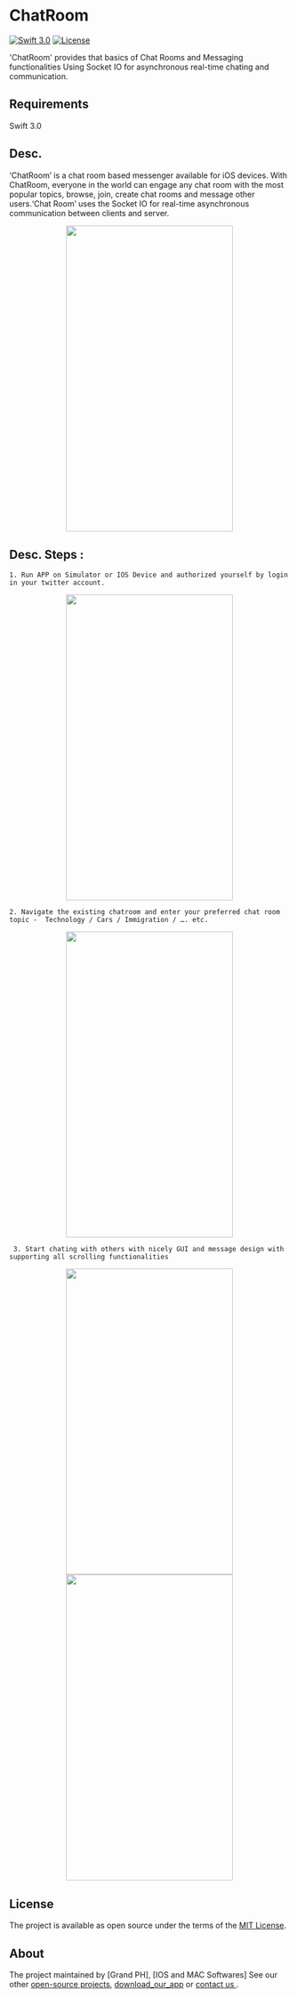 # ChatRoom

[![Swift 3.0](https://img.shields.io/badge/Swift-3.0-orange.svg?style=flat)](https://swift.org/)
[![License](https://img.shields.io/cocoapods/l/ParallaxView.svg)](https://github.com/PGSSoft/ParallaxView/LICENSE.md)


'ChatRoom' provides that basics of Chat Rooms and Messaging functionalities Using Socket IO for asynchronous real-time chating and communication.

 
## Requirements

Swift 3.0

## Desc. 

‘ChatRoom’ is a chat room based messenger available for iOS devices. With ChatRoom, everyone in the world can engage any chat room with the most popular topics, browse, join, create chat rooms and message other users.‘Chat Room’ uses the Socket IO for  real-time asynchronous communication between clients and server.

<p align="center">

 <img src="http://katikids.com/chatRoom-chat-1.png" height="550" width="300">
 
</p>

 
## Desc. Steps :

    1. Run APP on Simulator or IOS Device and authorized yourself by login in your twitter account.
 
<p align="center">

 <img src="http://katikids.com/chatRoom-twitter.png" height="550" width="300">
 
</p>
    
    
    2. Navigate the existing chatroom and enter your preferred chat room topic -  Technology / Cars / Immigration / …. etc. 
 

<p align="center">
 
   <img src="http://katikids.com/chatRoom-groups.png" height="550" width="300">
 
</p>

     3. Start chating with others with nicely GUI and message design with  supporting all scrolling functionalities 
 
 <div align="center">
 
 <figure>
  <img src="http://katikids.com/chatRoom-chat-1.png" height="550" width="300">
  <b>  </b>
  <img src="http://katikids.com/chatRoom-chat-2.png" height="550" width="300">
</figure>
 
  </div>
  
 
## License

The project is available as open source under the terms of the [MIT License](http://opensource.org/licenses/MIT).

 
## About

The project maintained by [Grand PH], [IOS and MAC Softwares]
See our other [open-source projects](https://itunes.apple.com/us/app/iweather-fc/id1178484560?mt=8), [download_our_app](https://itunes.apple.com/us/app/iweather-fc/id1178484560?mt=8) or [contact us ](https://twitter.com/MIhmouda).
